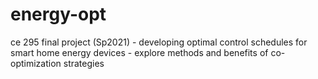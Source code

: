 # energy-opt
ce 295 final project (Sp2021) - developing optimal control schedules for smart home energy devices - explore methods and benefits of co-optimization strategies
